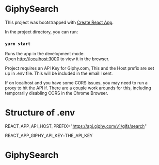 # GiphySearch

This project was bootstrapped with [Create React App](https://github.com/facebook/create-react-app).

In the project directory, you can run:

### `yarn start`

Runs the app in the development mode.<br />
Open [http://localhost:3000](http://localhost:3000) to view it in the browser.

Project requires an API Key for Giphy.com, This and the Host prefix are set up in .env file. This will be included in the email I sent.

If on localhost and you have some CORS issues, you may need to run a proxy to hit the API if. There are a couple work arounds for this, including temporarily disabling CORS in the Chrome Browser.

# Structure of .env

REACT_APP_API_HOST_PREFIX="https://api.giphy.com/v1/gifs/search"

REACT_APP_GIPHY_API_KEY=THE_API_KEY

# GiphySearch

